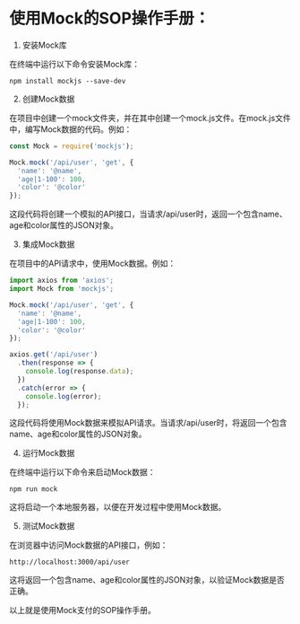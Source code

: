 # 使用Mock的SOP操作手册：

1. 安装Mock库

在终端中运行以下命令安装Mock库：

```
npm install mockjs --save-dev
```

2. 创建Mock数据

在项目中创建一个mock文件夹，并在其中创建一个mock.js文件。在mock.js文件中，编写Mock数据的代码。例如：

```javascript
const Mock = require('mockjs');

Mock.mock('/api/user', 'get', {
  'name': '@name',
  'age|1-100': 100,
  'color': '@color'
});
```

这段代码将创建一个模拟的API接口，当请求/api/user时，返回一个包含name、age和color属性的JSON对象。

3. 集成Mock数据

在项目中的API请求中，使用Mock数据。例如：

```javascript
import axios from 'axios';
import Mock from 'mockjs';

Mock.mock('/api/user', 'get', {
  'name': '@name',
  'age|1-100': 100,
  'color': '@color'
});

axios.get('/api/user')
  .then(response => {
    console.log(response.data);
  })
  .catch(error => {
    console.log(error);
  });
```

这段代码将使用Mock数据来模拟API请求。当请求/api/user时，将返回一个包含name、age和color属性的JSON对象。

4. 运行Mock数据

在终端中运行以下命令来启动Mock数据：

```
npm run mock
```

这将启动一个本地服务器，以便在开发过程中使用Mock数据。

5. 测试Mock数据

在浏览器中访问Mock数据的API接口，例如：

```
http://localhost:3000/api/user
```

这将返回一个包含name、age和color属性的JSON对象，以验证Mock数据是否正确。

以上就是使用Mock支付的SOP操作手册。